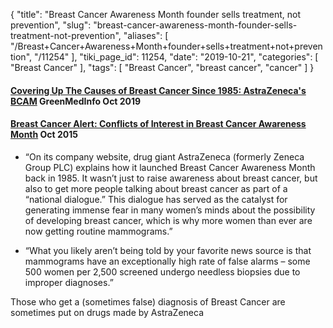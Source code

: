 {
    "title": "Breast Cancer Awareness Month founder sells treatment, not prevention",
    "slug": "breast-cancer-awareness-month-founder-sells-treatment-not-prevention",
    "aliases": [
        "/Breast+Cancer+Awareness+Month+founder+sells+treatment+not+prevention",
        "/11254"
    ],
    "tiki_page_id": 11254,
    "date": "2019-10-21",
    "categories": [
        "Breast Cancer"
    ],
    "tags": [
        "Breast Cancer",
        "breast cancer",
        "cancer"
    ]
}


#### [Covering Up The Causes of Breast Cancer Since 1985: AstraZeneca's BCAM](https://www.greenmedinfo.health/blog/covering-causes-breast-cancer-1985-astrazenecas-bcam) GreenMedInfo Oct 2019

#### [Breast Cancer Alert: Conflicts of Interest in Breast Cancer Awareness Month](https://thetruthaboutcancer.com/conflict-of-interest-breast-cancer-awareness-month/) Oct 2015

* “On its company website, drug giant AstraZeneca (formerly Zeneca Group PLC) explains how it launched Breast Cancer Awareness Month back in 1985. It wasn’t just to raise awareness about breast cancer, but also to get more people talking about breast cancer as part of a “national dialogue.” This dialogue has served as the catalyst for generating immense fear in many women’s minds about the possibility of developing breast cancer, which is why more women than ever are now getting routine mammograms.”

* “What you likely aren’t being told by your favorite news source is that mammograms have an exceptionally high rate of false alarms – some 500 women per 2,500 screened undergo needless biopsies due to improper diagnoses.”

Those who get a (sometimes false) diagnosis of Breast Cancer are sometimes put on drugs made by AstraZeneca